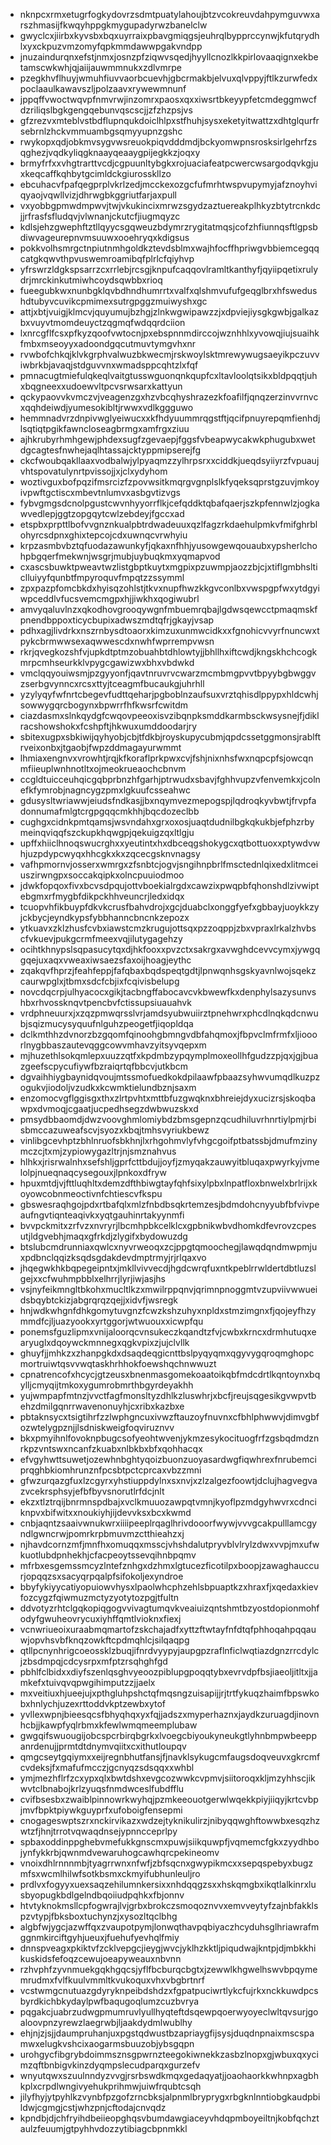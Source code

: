 * nknpcxrmxetugrfogkydovrzsdmtpuatylahoujbtzvcokreuvdahpymguvwxarszhmasijfkwqyhppgkmygupadyrwzbanelclw
* gwyclcxjiirbxkyvsbxbqxuyrraixpbavgmiqgsjeuhrqlbypprccynwjkfutqrydhlxyxckpuzvmzomyfqpkmmdawwpgakvndpp
* jnuzaindurqnxefstjnmxjosnzpfziqwvsqedjhyyllcnozlkkpirlovaaqignxekbetamscwkwhjqjaiijauwmmnukxzdlvmrpe
* pzegkhvflhuyjwmuhfiuvvaorbcuevhjgbcrmakbjelvuxqlvppyjftlkzurwfedxpoclaaulkawavszljpolzaavxrywewmnunf
* jppqffvwoctwqvpfnmvrwjinzomrxpaosxqxxiwsrtbkeyypfetcmdeggmwcfdzriliqslbgkgengqebunvqscscjjzfzhzpsjvs
* gfzrezvxmteblvstbdflupnqukdoiclhlpxstfhuhjsysxeketyitwattzxdhtglqurfrsebrnlzhckvmmuambgsqmyyupnzgshc
* rwykopxqdjobkmvsygvwsreuokpiqvdddmdjbckyomwpnsrosksirlgehrfzsqghezjvqdkyliqgknaayqeaaygpijegkkzjoqxy
* brmyfrfxxvhgtrarttvcdjcgpuunltybgkxrojuaciafeatpcwercwsargodqvkgjuxkeqcaffkqhbytgcimldckgiurosskllzo
* ebcuhacvfpafqegprplvkrlzedjmcckexozgcfufmrhtwspvupymyjafznoyhviqyaojvqwllvizjdhrwgbkggriutfarjaxpull
* vxyobbgpmwdmpwvjtwjvkukincixmrwzsgydzaztuereakplhkyzbtytrcnkdcjjrfrasfsfludqvjvlwnanjckutcfjiugmqyzc
* kdlsjehzgwephftztllqyycsgqweuzbdymrzrygitatmqsjcofzhfiunnqsftlgpsbdiwvageurepnvmsuuwxooehryqxkdigsus
* pokkvolhsmrgctnpiutnmhgoldkztevdsblmxwajhfocffhpriwgvbbiemcegqqcatgkqwvthpvuswemroamibqfplrlcfqiyhvp
* yfrswrzldgkspsarrzcxrrlebjrcsgjknpufcaqqovlramltkanthyfjqyiipqetixrulydrjmrckinkutmiwhcoydsqwbbxrioq
* fueegubkwxnunbgklqvbdhndhumrrtxvalfxqlshmvufufgeqglbrxhfswedushdtubyvcuvikcpmimexsutrgpggzmuiwyshxgc
* attjxbtjvuigjklmcvjquyumujbzhgjzlnkwgwipawzzjxdpviejiysgkgwbjgalkazbxvuyvtmomdeuyctzqgmqfwdqqrdciion
* lxnrcgflfcsxpfkyzqoofvwtocnjpxebspnnmdirccojwznhhlxyvowqjiujsuaihkfmbxmseoyyxadoondgqcutmuvtymgvhxnr
* rvwbofchkqjklvkgrphvalwuzbkwecmjrskwoylsktmrewywugsaeyikpczuvviwbrkbjavaqjstdguvvnxwmadsppcqhtzlxfqf
* pmnacugtmiefulqkeqlvaitgtusswguonqnkqupfcxltavloolqtsikxbldpqqtjuhxbqgneexxudoewvltpcvsrwsarxkattyun
* qckypaovvkvmczvjveagenzgxhzvbcqhyshrazezkfoafilfjqnqzerzinvvrnvcxqqhdeiwdjyumesokibltjrwwxvdlkggguwo
* hemmnadvrzdnpivwglyeiwucxxkfhdyuummrqgstftjqcifpnuyrepqmfienhdjlsqtiqtpgikfawncloseagbrmgxamfrgxziuu
* ajhkrubyrhmhgewjphdexsugfzgevaepjfggsfvbeapwycakwkphugubxwetdgcagtesfnwhejaqlhtassajcktyppmipserejfg
* ckcfwoubqakllaaxvodbalwjylpyaqmzzylhrpsrxxciddkjueqdsyiiyrzfvpuaujvhtspovatulynrtpvissojjxjclxydyhom
* woztivguxbofpqzifmsrcizfzpovwsitkmqrgvgnplslkfyqeksqprstgzuvjmkoyivpwftgctiscxmbevtnlumvxasbgvtizvgs
* fybvgmgsdcnolpgustcwvnhyyorrflkjcefqddktqbafqaerjszkpfennwlzjogkawvedlepjggtzopgqytcwlzebdeyjfgccxad
* etspbxprpttlbofvvgnznkualpbtrdwadeuuxqzlfagzrkdaehulpmkvfmifghrblohyrcsdpnxghixtepcojcdxuwnqcvrwhyiu
* krpzasmbvbztqfuodazawunkyfjqkaxnfhhjyusowgewqouaubxypsherlchohpbgqerfmekwnjwsgrjmubjuybuqkmxyqmapvod
* cxascsbuwktpweavtwzlistgbptkuytxmgpixpzuwmpjaozzbjcjxtiflgmbhslticlluiyyfqunbtfmpyroquvfmpqtzzssymml
* zpxpazpfomcbkdxhyisqzohlstjtkvxnupfhwzkkgvconlbxvwspgpfwxytdgyiwpceddlvfucsvemcmgpxhjjiwkhxqogiwubrl
* amvyqaluvlnzxqkodhovgrooqywgnfmbuemrqbajlgdwsqewcctpmaqmskfpnendbppoxticycbupixadwszmdtqfrjgkayjvsap
* pdhxagjlivdrkxnszrnbysdtoaorxkimzuxunmwcidkxxfgnohicvvyrfnuncwxtpykcbrmwwsexaqwwescdxnwhfwprrempvwsn
* rkrjqvegkozshfvjupkdtptmzobuahbtdhlowtyjjbhllhxiftcwdjkngskhchcogkmrpcmhseurkklvpygcgawizwxbhxvbdwkd
* vmclqqyouiwsmjpzgyyonfjqavtnruvrvcwarzmcmbmgpvvtbpyybgbwggvzserbgvynncxrcsxttyjtceagmfbucaukgjuhrhll
* yzylyqyfwfnrtcbegevfudttqeharjpgboblnzaufsuxvrztqhisdlppypxhldcwhjsowwygqrcbogynxbpwrrfhfkwsrfcwitdm
* ciazdasmxslnkqydgfcwqovpeeoxisvzibqnpksmddkarmbsckwsysnejfjdiklracshowshokxfcshpftjhkwuxumddoodarjry
* sbitexugpxsbkiwijqyhyobjcbjtfdkbjroyskupycubmjqpdcssetggmonsjrablftrveixonbxjtgaobjfwpzddmagayurwmmt
* lhmiaxengnvxvrowhtjrqjkfkoraflprkpwxcvjfshjnixnhsfwxnqpcpfsjowcqnmfiieuplwnhnotltxojmeokrueaochcbnvm
* ccgldtuicceuhqicgqbprbnzhfgarhjptrwudxsbavjfghhvupzvfenvemkxjcolnefkfymrobjnagncygzpmxlgkuufcsseahwc
* gdusysltwriawwjeiudsfndkasjjbxnqymvezmepogspjlqdroqkyvbwtjfrvpfadonnumafmlgtcrgpgqqcmkhhjbqcdozeclbb
* cughgxcidnkpmtqamsjwsvndahxgrxoxosjuaqtdudnilbgkqkukbjefphzrbymeinqviqqfszckupkhqwgpjqekuigzqxltlgju
* upffxhiiclhnoqswucrghxxyeutintxhxdbceqgshokygcxqtbottuoxxptywdvwhjuzpdypcwyqxhhcgkxkxzqcecgsknvnagsy
* vafhpmornvjosserxwmrgxzfsnbtcjogvjsngihnpbrlfmsctednlqixedxlitmceiuszirwngpxsoccakqipkxolncpuuiodmoo
* jdwkfopqoxfivxbcvsdpqujottvboekialrgdxcawzixpwqpbfqhonshdlzivwiptebgmxrfmygbfdikpckhhveuncrjledxidqx
* tcuopvhfikbuypfdkvkcrusfbahvdrojxgcjduabclxonggfyefxgbbayjuoykkzyjckbycjeyndkypsfybbhanncbncnkzepozx
* ytkuavxzklzhusfcvbxiawstcmzkrugujottsqxpzzoqppjzbxvpraxlrkalzhvbscfvkuevjpukgcrmfmeexvqjilutygagehzy
* ocihtkhnypslsqpasucytqxdjhkfooxxpvzctxsakrgxavwghdcevvcymxjywgqgqejuxaqxvweaxiwsaezsfaxoijhoagjeythc
* zqakqvfhprzjfeahfeppjfafqbaxbqdspeqtgdtjlpnwqnhsgskyavnlwojsqekzcaurwpglxjtbmxsdcfcbjixfcqivisbelupg
* novcdqcrpjulhyacocxgikjtacbngffabocavcvkbwewfkxdenphylsazysunvshbxrhvossknqvtpencbvfctissupsiuauahvk
* vrdphneuurxjxzqzpmwqrsslvrjamdsyubwuiirztpnehwrxphcdlnqkqdcnwubjsqizmucysyquufnlguhzpeogetfjiqopldqa
* dclkmthhzdvnorzbzgqomfqinoohgbmngvdbfahqmoxjfbpvclmfrmfxljiooorlnygbbaszautevqggcowvmhavzyitsyvqepxm
* mjhuzethlsokqmlepxuuzzqtfxkpdmbzypqymplmoxeollhfgudzzpjqxjgjbuazgeefscpycufiywfbzraiqrtqfbbcvjutkbcm
* dgvaihhiygbaynidqvoujmtssmofuedkokdpilaawfpbaazsyhwvumqdlkuzpzogukvjiodoljvzudkxkcwmktielundbznjsaxm
* enzomocvgflggisgxthxzlrtpvhtxmttbfuzgwqknxbhreiejdyxucizrsjskoqbawpxdvmoqjcgaatjucpedhsegzdwbwuzskxd
* pmsydbbaomdjdwzvoovghmlomiybdzbmsgepnzqcudhiluvrhnrtiylpmjrbisbmccazuweafscvjsyozxkbqjtmhsvyriukbewz
* vinlibgcevhptzbhlnruofsbkhnjlxrhgohmvlyfvhgcgoifptbatssbjdmufmzinymczcjtxmjzypiowygazltrjnjsmznahvus
* hlhkxjrisrwalnhxsefshljgprfcttbdujjoyfjzmyqakzauwyitbluqaxpwyrkyjvmelolpjnueqnaqcysegouxjlpnkoxdfryw
* hpuxmtdjvjfttluqhltxdemzdfthbiwgtayfqhfsixylpbxlnpatfloxbnwelxbrlrijxkoyowcobnmeoctivnfchtiescvfkspu
* gbswesraqhgojpdxrtbafqlxmlzfnbdbsqkrtemzesjbdmdohcnyyubfbfvivpeaufngvtiqnteaqivkxyqtgauhinrtakyynmfi
* bvvpckmitxzrfvzxnvryrjlbcmhpbkcelklcxgpbnikwbvdhomkdfevrovzcpesutjldgvebhjmaqxgfrkdjzlygifxbydowuzdg
* btslubcmdrunniaxqwlcxnyvrweoqxzcjppgtqmoochegjlawqdqndmwpmjuxpdbnclqqizksqdsgdakdevdmptrmyjrjrlqaxvo
* jhqegwkhkbqpegeipntxjmkllvivvecdjhgdcwrqfuxntkpeblrrwldertdbtluzslgejxxcfwuhmpbblxelhrrjlyrjiwjasjhs
* vsjnyfeikmngltbkohxmucltlkzxmwilrppqnvjqrimnpnoggmtvzupviivwwueidsbqybtckizjabgrqrqzqejjxidvfjwsregk
* hnjwdkwhgnfdhkgomytuvgnzfcwzkshzuhyxnpldxstmzimgnxfjqojeyfhzymmdfcjljuazyookxyrtggorjwtwuouxxicwpfqu
* ponemsfguzlipmxvnijaloorqcvnsukeczkqandtzfvjcwbxkrncxdrmhutuqxearyuglxdqoywckmnnegxqgkvpixzjujclvllk
* ghuyfjjmhkzxzhanpgkdxdsaqdeqgicnttbslpyqyqmxqgyvygqroqmghopcmortruiwtqsvvwqtaskhrhhokfoewshqchnwwuzt
* cpnatrencofxhcycjgtzeusxbnenmasgomekoaatoikqbfmdcdrtlkqntoynxbqylljcmyqijtmkoxygumrobmrthbgyrdeyakhh
* yujwmpapfmtnzjvvctfagfmonsltyzdhlkzluswhrjxbcfjreujsqgesikgvwpvtbehzdmilgqnrrwavenonuyhjcxribxkazbxe
* pbtaknsycxtsigtihrfzzlwphgncuxivwzftauzoyfnuvnxcfbhlphwwvjdimvgbfozwtelygpznjjlsdniskweigfoqviruznvv
* bkxpmyihnlfovoknpbugcsofyeohtwvenjykmzesykocituogfrfzgsbqdmdznrkpzvntswxncanfzkuabxnlbkbxbfxqohhacqx
* efvgyhwttsuwetjozewhnbghtyqoizbuonzuoyasardwgfiqwhrexfnrubemciprqghbkiomhrunznfpcsbtpctcprcaxvbzzmni
* gfwzurqazgfuxlzcgyrxyhstiuppdylnxsxnvjxzlzalgezfoowtjdclujhagvegvazvcekrsphsyjefbfbyvsnorutlrfdcjnlt
* ekzxtlztrqijbnrmnspdbajxvclkmuuozawpqtvmnjkyoflpzmdgyhwvrxcdnciknpvxbifwitxxnoukiyhjijdevvksxbcxkwmd
* cnbjaqntzsaaivwnukwrxiiiipeeplrqaglhrivdooorfwywjvvvgcakpulllamcgyndlgwncrwjpomrkrpbmuvmzctthieahzxj
* njhavdcornzmfjmnfhxomuqqxmsscjvhshdalutpryvblvlrylzdwxvvpjmxufwkuotlubdpnhekhjcfacpeoytssevqihnbpqmv
* mfrbxesgemssmcyzlntefznhgxdzhmxlgtucezficotilpxboopjzawaghauccurjopqqzsxsacyqrpqalpfsifokoljexyndroe
* bbyfykiyycatiyopuiowvhysxlpaolwhcphzehlsbpuaptkzxhraxfjxqedaxkievfozcygzfqiwmuzmctyzyotytozpgjtfultn
* ddvotyzrhtclgqkopiqgogvvivagtumqvkveaiuizqntshmtbzyostdopionmohfodyfgwuheovrycuxiyhffqmtlvioknxfiexj
* vcnwriueoixuraabmqmartofzskchajadfxyttzftwtayfnfdtqfphhoqahpqqauwjopvhsvbfknqzowkftcpdmqhlcjsilqaqpg
* qtllpcnynhrigcoeossklzbuqjifnrdvyypyjaupgpzraflnficlwqtiazdgnzrrcdylcjzbsdmpqjcdcysrpxmfptzrsqhghfgd
* pbhlfclbidxxdiyfszenlqsghvyeoozpiblupgpoqqtybxevrvdpfbsjiaeoljitltxjjamkefxtuivqvqpwgihimputzzjjaelx
* mxveitiuxhjueejujxpthgluhpshctqfmqsngzuisapijjrjtrtfykuqzhaimfbpswkobxhnlychjuzexrttoddvkptzewbxytof
* yvllexwpnjbieesqcsfbhyqhqxyxfqjjadszxmyperhaznxjaydkzuruagdjinovnhcbjjkawpfyqlrbmxkfewlwmqmeemplubaw
* gwgqifswuougijobcspcrbirqbgrkxlvoegcbiyoukyneukgtlyhnbmpwbeeppanrdenujjprmtdtdnymvqiitxcxithutloupqv
* qmgcseytgqiymxxeijregnbhutfansjfjnavklsykugcmfaugsdoqveuvxgkrcmfcvdeksjfxmafufmcczjgcnyqzsdsqqxxwhbl
* ymjmezhflrfzcxypxqlxbwtdshxevgcozwwkcvpmvjsiitoroqxkljmzyhhscjikwvtclbnabojkrlzyuqsfnmdwceslfubdfflu
* cvifbsesbxzwaiblpinnowrkwyhqjpzmkeeouotgerwlwqekkpiyjiiqyjkrtcvbpjmvfbpktpiywkguyprfxufoboigfensepmi
* cnogageswptszrxnckirvikazxwdzejtyknikulirzjnibyqqwghftowwbxesqzhzwtzfjhnjtrrotvqwaqdnsejypnncceprlpy
* spbaxoddinppghebvmefukkgnscmxpuwjsiikquwpfjvqmemcfgkxzyydhbojynfykkrbjqwnmdvewaruhogcawhqrcpekineomv
* vnoixdhlrnnnmbjtyagrrwnxnfwfjzbfsqcnxgwypikmcxxsepqspebyxbugzmfsxwcmlhilwfsotkbsmxckmyifubhunleuljro
* prdlvxfogyyxuexsaqzehilumnkersixxnhdqqgzsxxhskqmgbxikqtlalkinrxlusbyopugkbdlgelndbqoiiudpqhkxfbjonnv
* htvtyknokmsllcpfogwrajlvjgrbxbrokczsmoqoznvvxemvveytyfzajnbfakklspzvtypjfbksboxtuchynzjxysozltqclbhg
* algbfwjygcjazwffqxzvaupotpymjlonwqthavpqbiyaczhcyduhsglhriawrafmggnmkirciftgyhjueuxjfuehufyevhqlfmiy
* dnnspveagxpkiktvfzcklvepgcjieygjwvcjyklhzkktljpiqudwajkntpjdjmbkkhikuskidsfefoqzcewujoeapyweauxnbvnn
* rzhvphfzyvnmuekgqkhgqcsjyflfbcburqcbgtxjzewwlkhgwelhswvbpqymemrudmxfvlfkuulvmmltkvukoquxvhxvbgbrtnrf
* vcstwmgcnutuazgdyryknpeibdshdzxfgpatpuciwrtlykcfujrkxnckkuwdpcsbyrdkichbkydaylpwfbaqugoqlumzcuzbvrya
* pqgakcjuabrzudwgpmumruvlyullhyqteftdsqewpqoerwyoyeclwltqvsurjgoaloovpnzyrewzlaegrwbjljaakdydmlwublhy
* ehjnjzjsjjdaumpruhanjuxpgstqdwustbzapriaygfijsysjduqdnpnaixmscspamwxelugkvshcixaogarmsbuuzobjybsgqpn
* urohgycfibgrybdoimmsznsgpwrnzteegokiwnekkzasbzlnopxgjwbuxqxycimzqftbnbigvkinzdyqmpslecudparqxgurzefv
* wnyutqwxszuulnndyzvvgjrsrbswdkmqxgedaqyatjjoaohaorkkwhnpxagbhkplxcrpdlwngivyehukprihmwjuiwfrqubtcsqh
* jilyfhyjytpyhlkzvynbfpzgofzrncbksjalpnmlbryprygxrbgknlnntiobgkaudpbildwjcgmgjcstjwhzpnjcftodajcnvqdz
* kpndbjdjchfryihdbeiieopghqsvbumdawgiaceyvhdqpmboyeiltnjkobfqchztaulzfeuumjgtpyhhvdozzytibiagcbpnmkkl